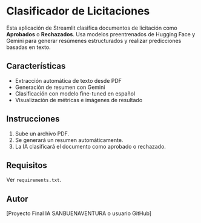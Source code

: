 # Clasificador de Licitaciones

Esta aplicación de Streamlit clasifica documentos de licitación como **Aprobados** o **Rechazados**. Usa modelos preentrenados de Hugging Face y Gemini para generar resúmenes estructurados y realizar predicciones basadas en texto.

## Características

- Extracción automática de texto desde PDF
- Generación de resumen con Gemini
- Clasificación con modelo fine-tuned en español
- Visualización de métricas e imágenes de resultado

## Instrucciones

1. Sube un archivo PDF.
2. Se generará un resumen automáticamente.
3. La IA clasificará el documento como aprobado o rechazado.

## Requisitos

Ver `requirements.txt`.

## Autor

[Proyecto Final IA SANBUENAVENTURA o usuario GitHub]